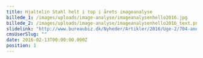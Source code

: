 ```yaml
---
title: Hjaltelin Stahl helt i top i årets imageanalyse
billede_1: /images/uploads/image-analyse/imageanalysenhello2016.jpg
billede_2: /images/uploads/image-analyse/imageanalysenhello2016_text.png
slidelink: "http://www.bureaubiz.dk/Nyheder/Artikler/2016/Uge-2/704-annoncoerer-kaarer-ny-imagekonge-blandt-reklamebureauer"
cmsUserSlug: ""
date: 2016-02-13T00:00:00.000Z
position: 1
---
```


